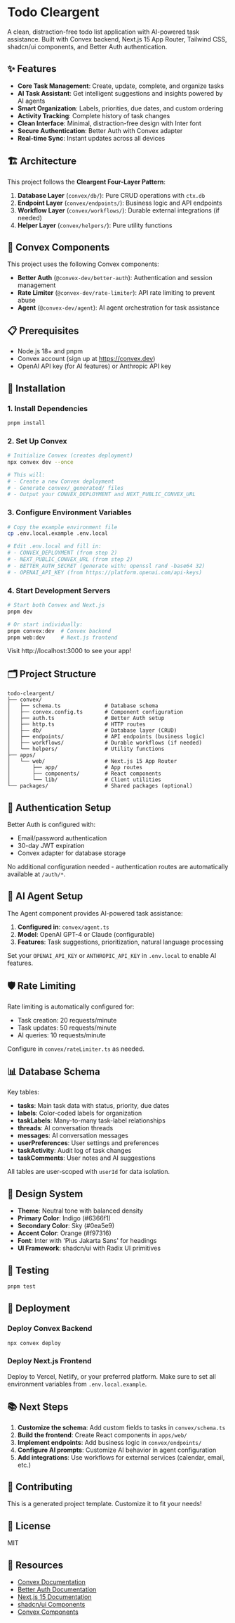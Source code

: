 # Todo Cleargent

A clean, distraction-free todo list application with AI-powered task assistance. Built with Convex backend, Next.js 15 App Router, Tailwind CSS, shadcn/ui components, and Better Auth authentication.

## ✨ Features

- **Core Task Management**: Create, update, complete, and organize tasks
- **AI Task Assistant**: Get intelligent suggestions and insights powered by AI agents
- **Smart Organization**: Labels, priorities, due dates, and custom ordering
- **Activity Tracking**: Complete history of task changes
- **Clean Interface**: Minimal, distraction-free design with Inter font
- **Secure Authentication**: Better Auth with Convex adapter
- **Real-time Sync**: Instant updates across all devices

## 🏗️ Architecture

This project follows the **Cleargent Four-Layer Pattern**:

1. **Database Layer** (`convex/db/`): Pure CRUD operations with `ctx.db`
2. **Endpoint Layer** (`convex/endpoints/`): Business logic and API endpoints
3. **Workflow Layer** (`convex/workflows/`): Durable external integrations (if needed)
4. **Helper Layer** (`convex/helpers/`): Pure utility functions

## 🧩 Convex Components

This project uses the following Convex components:

- **Better Auth** (`@convex-dev/better-auth`): Authentication and session management
- **Rate Limiter** (`@convex-dev/rate-limiter`): API rate limiting to prevent abuse
- **Agent** (`@convex-dev/agent`): AI agent orchestration for task assistance

## 📋 Prerequisites

- Node.js 18+ and pnpm
- Convex account (sign up at https://convex.dev)
- OpenAI API key (for AI features) or Anthropic API key

## 🚀 Installation

### 1. Install Dependencies

```bash
pnpm install
```

### 2. Set Up Convex

```bash
# Initialize Convex (creates deployment)
npx convex dev --once

# This will:
# - Create a new Convex deployment
# - Generate convex/_generated/ files
# - Output your CONVEX_DEPLOYMENT and NEXT_PUBLIC_CONVEX_URL
```

### 3. Configure Environment Variables

```bash
# Copy the example environment file
cp .env.local.example .env.local

# Edit .env.local and fill in:
# - CONVEX_DEPLOYMENT (from step 2)
# - NEXT_PUBLIC_CONVEX_URL (from step 2)
# - BETTER_AUTH_SECRET (generate with: openssl rand -base64 32)
# - OPENAI_API_KEY (from https://platform.openai.com/api-keys)
```

### 4. Start Development Servers

```bash
# Start both Convex and Next.js
pnpm dev

# Or start individually:
pnpm convex:dev  # Convex backend
pnpm web:dev     # Next.js frontend
```

Visit http://localhost:3000 to see your app!

## 🗂️ Project Structure

```
todo-cleargent/
├── convex/
│   ├── schema.ts              # Database schema
│   ├── convex.config.ts       # Component configuration
│   ├── auth.ts                # Better Auth setup
│   ├── http.ts                # HTTP routes
│   ├── db/                    # Database layer (CRUD)
│   ├── endpoints/             # API endpoints (business logic)
│   ├── workflows/             # Durable workflows (if needed)
│   └── helpers/               # Utility functions
├── apps/
│   └── web/                   # Next.js 15 App Router
│       ├── app/               # App routes
│       ├── components/        # React components
│       └── lib/               # Client utilities
└── packages/                  # Shared packages (optional)
```

## 🔐 Authentication Setup

Better Auth is configured with:
- Email/password authentication
- 30-day JWT expiration
- Convex adapter for database storage

No additional configuration needed - authentication routes are automatically available at `/auth/*`.

## 🤖 AI Agent Setup

The Agent component provides AI-powered task assistance:

1. **Configured in**: `convex/agent.ts`
2. **Model**: OpenAI GPT-4 or Claude (configurable)
3. **Features**: Task suggestions, prioritization, natural language processing

Set your `OPENAI_API_KEY` or `ANTHROPIC_API_KEY` in `.env.local` to enable AI features.

## 🛡️ Rate Limiting

Rate limiting is automatically configured for:
- Task creation: 20 requests/minute
- Task updates: 50 requests/minute
- AI queries: 10 requests/minute

Configure in `convex/rateLimiter.ts` as needed.

## 📊 Database Schema

Key tables:
- **tasks**: Main task data with status, priority, due dates
- **labels**: Color-coded labels for organization
- **taskLabels**: Many-to-many task-label relationships
- **threads**: AI conversation threads
- **messages**: AI conversation messages
- **userPreferences**: User settings and preferences
- **taskActivity**: Audit log of task changes
- **taskComments**: User notes and AI suggestions

All tables are user-scoped with `userId` for data isolation.

## 🎨 Design System

- **Theme**: Neutral tone with balanced density
- **Primary Color**: Indigo (#6366f1)
- **Secondary Color**: Sky (#0ea5e9)
- **Accent Color**: Orange (#f97316)
- **Font**: Inter with 'Plus Jakarta Sans' for headings
- **UI Framework**: shadcn/ui with Radix UI primitives

## 🧪 Testing

```bash
pnpm test
```

## 🚢 Deployment

### Deploy Convex Backend

```bash
npx convex deploy
```

### Deploy Next.js Frontend

Deploy to Vercel, Netlify, or your preferred platform. Make sure to set all environment variables from `.env.local.example`.

## 📚 Next Steps

1. **Customize the schema**: Add custom fields to tasks in `convex/schema.ts`
2. **Build the frontend**: Create React components in `apps/web/`
3. **Implement endpoints**: Add business logic in `convex/endpoints/`
4. **Configure AI prompts**: Customize AI behavior in agent configuration
5. **Add integrations**: Use workflows for external services (calendar, email, etc.)

## 🤝 Contributing

This is a generated project template. Customize it to fit your needs!

## 📄 License

MIT

## 🔗 Resources

- [Convex Documentation](https://docs.convex.dev)
- [Better Auth Documentation](https://www.better-auth.com/docs)
- [Next.js 15 Documentation](https://nextjs.org/docs)
- [shadcn/ui Components](https://ui.shadcn.com)
- [Convex Components](https://docs.convex.dev/components)
